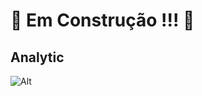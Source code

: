 # 🚧 Em Construção !!! 🚧

## Analytic

![Alt](https://repobeats.axiom.co/api/embed/edd7f98f7a52a827273371a7f47c2a457e157353.svg "Repobeats analytics image")
